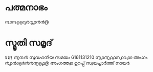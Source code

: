 # പത്മനാഭം
൩൦൩൭൭൮൪൮൧൯൯൫
# സ്മൃതി സമൃദ്
६३९ ൬൩൯
സുവഹനീയ സമയം
6161131210 ൬൧൬൧൧൩൧൨൧൦
അംഗം ൯൧൯൦൭൪൯൯൬൭൧൫ 
അംഗത്ത്വ൦ ഉറപ്പ് സ്വയച്ചാർത്ത് നായ൪

